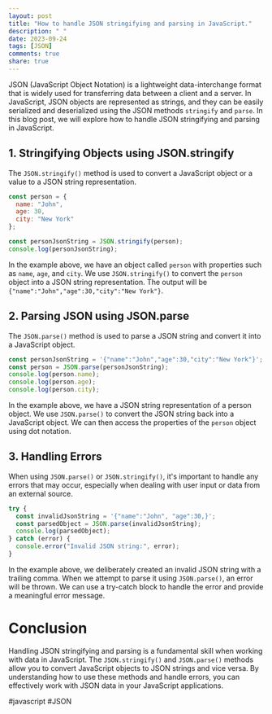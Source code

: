 ```yaml
---
layout: post
title: "How to handle JSON stringifying and parsing in JavaScript."
description: " "
date: 2023-09-24
tags: [JSON]
comments: true
share: true
---
```


JSON (JavaScript Object Notation) is a lightweight data-interchange format that is widely used for transferring data between a client and a server. In JavaScript, JSON objects are represented as strings, and they can be easily serialized and deserialized using the JSON methods `stringify` and `parse`. In this blog post, we will explore how to handle JSON stringifying and parsing in JavaScript.

## 1. Stringifying Objects using JSON.stringify

The `JSON.stringify()` method is used to convert a JavaScript object or a value to a JSON string representation.

```javascript
const person = {
  name: "John",
  age: 30,
  city: "New York"
};

const personJsonString = JSON.stringify(person);
console.log(personJsonString);
```

In the example above, we have an object called `person` with properties such as `name`, `age`, and `city`. We use `JSON.stringify()` to convert the `person` object into a JSON string representation. The output will be `{"name":"John","age":30,"city":"New York"}`.

## 2. Parsing JSON using JSON.parse

The `JSON.parse()` method is used to parse a JSON string and convert it into a JavaScript object.

```javascript
const personJsonString = '{"name":"John","age":30,"city":"New York"}';
const person = JSON.parse(personJsonString);
console.log(person.name);
console.log(person.age);
console.log(person.city);
```

In the example above, we have a JSON string representation of a person object. We use `JSON.parse()` to convert the JSON string back into a JavaScript object. We can then access the properties of the `person` object using dot notation.

## 3. Handling Errors

When using `JSON.parse()` or `JSON.stringify()`, it's important to handle any errors that may occur, especially when dealing with user input or data from an external source.

```javascript
try {
  const invalidJsonString = '{"name":"John", "age":30,}';
  const parsedObject = JSON.parse(invalidJsonString);
  console.log(parsedObject);
} catch (error) {
  console.error("Invalid JSON string:", error);
}
```

In the example above, we deliberately created an invalid JSON string with a trailing comma. When we attempt to parse it using `JSON.parse()`, an error will be thrown. We can use a try-catch block to handle the error and provide a meaningful error message.

# Conclusion

Handling JSON stringifying and parsing is a fundamental skill when working with data in JavaScript. The `JSON.stringify()` and `JSON.parse()` methods allow you to convert JavaScript objects to JSON strings and vice versa. By understanding how to use these methods and handle errors, you can effectively work with JSON data in your JavaScript applications.

#javascript #JSON